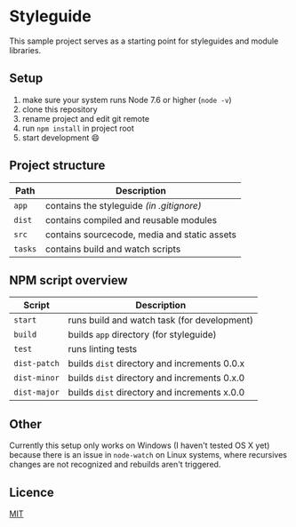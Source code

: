 # Styleguide

This sample project serves as a starting point for styleguides and module libraries.


## Setup

1.  make sure your system runs Node 7.6 or higher (`node -v`)
2.  clone this repository
3.  rename project and edit git remote
4.  run `npm install` in project root
5.  start development :smile:


## Project structure

| Path    | Description                                  |
| ------- | -------------------------------------------- |
| `app`   | contains the styleguide *(in .gitignore)*    |
| `dist`  | contains compiled and reusable modules       |
| `src`   | contains sourcecode, media and static assets |
| `tasks` | contains build and watch scripts             |


## NPM script overview

| Script       | Description                                  |
| ------------ | -------------------------------------------- |
| `start`      | runs build and watch task (for development)  |
| `build`      | builds `app` directory (for styleguide)      |
| `test`       | runs linting tests                           |
| `dist-patch` | builds `dist` directory and increments 0.0.x |
| `dist-minor` | builds `dist` directory and increments 0.x.0 |
| `dist-major` | builds `dist` directory and increments x.0.0 |


## Other

Currently this setup only works on Windows (I haven't tested OS X yet) because there is an issue in `node-watch` on Linux systems, where recursives changes are not recognized and rebuilds aren't triggered.


## Licence

[MIT](https://github.com/queoGmbH/ds-example/blob/master/LICENSE)
